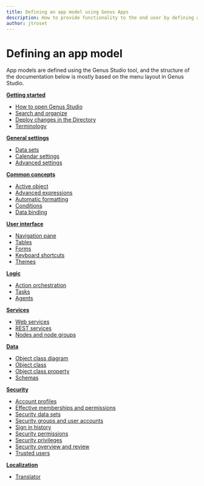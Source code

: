 ```yaml
---
title: Defining an app model using Genus Apps
description: How to provide functionality to the end user by defining an app model using Genus Studio
author: jtroset
---
```


# Defining an app model

App models are defined using the Genus Studio tool, and the structure of the documentation below is mostly based on the menu layout in Genus Studio.

**[Getting started](getting-started/index.md)**

- [How to open Genus Studio](getting-started/how-to-open-genus-studio.md)
- [Search and organize](getting-started/search-and-organize.md)
- [Deploy changes in the Directory](getting-started/deploy-app-model-changes.md)
- [Terminology](../../terminology.md)

**[General settings](general-settings/index.md)**

- [Data sets](general-settings/data-sets.md)
- [Calendar settings](general-settings/calendar-settings.md)
- [Advanced settings](general-settings/advanced-settings.md)

**[Common concepts](common-concepts/index.md)**

- [Active object](common-concepts/active-object.md)
- [Advanced expressions](common-concepts/advanced-expressions/index.md)
- [Automatic formatting](common-concepts/automatic-formatting.md)
- [Conditions](common-concepts/conditions.md)
- [Data binding](common-concepts/data-binding.md)

**[User interface](user-interface/index.md)**

- [Navigation pane](user-interface/navigation-pane.md)
- [Tables](user-interface/tables/index.md)
- [Forms](user-interface/forms/index.md)
- [Keyboard shortcuts](user-interface/keyboard-shortcuts.md)
- [Themes](user-interface/web/web-themes.md)

**[Logic](logic/index.md)**

- [Action orchestration](logic/action-orchestration/index.md)
- [Tasks](logic/tasks.md)
- [Agents](logic/agents.md)

**[Services](services/index.md)**

- [Web services](services/web-services/index.md)
- [REST services](services/rest-services/index.md)
- [Nodes and node groups](services/nodes-and-node-groups.md)

**[Data](data/index.md)**

- [Object class diagram](data/object-class-diagram.md)
- [Object class](data/object-class/index.md)
- [Object class property](data/object-class-property/index.md)
- [Schemas](data/schemas.md)

**[Security](security/index.md)**

- [Account profiles](security/account-profiles.md)
- [Effective memberships and permissions](security/effective-memberships-and-permissions.md)
- [Security data sets](security/security-data-sets.md)
- [Security groups and user accounts](security/security-groups-and-user-accounts.md)
- [Sign in history](security/sign-in-history.md)
- [Security permissions](security/security-permissions.md)
- [Security privileges](security/security-privileges.md)
- [Security overview and review](security/security-overview-and-review.md)
- [Trusted users](security/trusted-users.md)

**[Localization](localization/index.md)**

- [Translator](localization/translator-tool.md)
